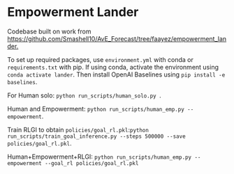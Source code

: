 # Empowerment Lander

Codebase built on work from [https://github.com/Smashell10/AvE_Forecast/tree/faayez/empowerment_lander. ](https://github.com/Smashell10/AvE_Forecast/tree/faayez/empowerment_lander)

To set up required packages, use `environment.yml` with conda or `requirements.txt` with pip.
If using conda, activate the environment using `conda activate lander`. Then install OpenAI Baselines
using `pip install -e baselines`.

For Human solo: `python run_scripts/human_solo.py `.

Human and Empowerment: `python run_scripts/human_emp.py --empowerment`.

Train RLGI to obtain `policies/goal_rl.pkl`:`python run_scripts/train_goal_inference.py --steps 500000 --save policies/goal_rl.pkl`.

Human+Empowerment+RLGI: `python run_scripts/human_emp.py --empowerment --goal_rl policies/goal_rl.pkl`



